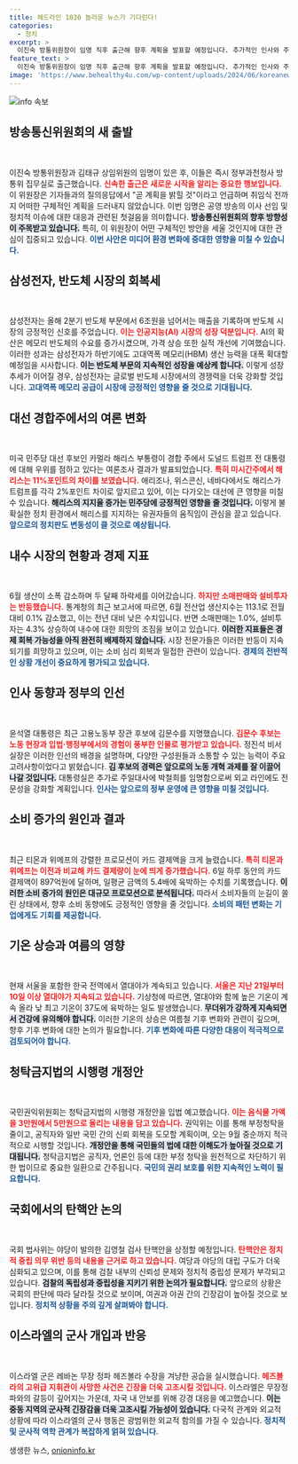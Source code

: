 ```yaml
---
title: 헤드라인 1030 놀라운 뉴스가 기다린다!
categories:
  - 정치
excerpt: >
  이진숙 방통위원장이 임명 직후 출근해 향후 계획을 발표할 예정입니다. 추가적인 인사와 주요 정책도 기대되는 상황에서, 방통위의 향후 방향이 주목받고 있습니다.
feature_text: >
  이진숙 방통위원장이 임명 직후 출근해 향후 계획을 발표할 예정입니다. 추가적인 인사와 주요 정책도 기대되는 상황에서, 방통위의 향후 방향이 주목받고 있습니다.
image: 'https://www.behealthy4u.com/wp-content/uploads/2024/06/koreanews.jpg'
---
```


<p><img src="https://www.behealthy4u.com/wp-content/uploads/2024/06/koreanews.jpg" alt="info 속보" /></p>

<h2 data-ke-size="size26">방송통신위원회의 새 출발</h2>

<p data-ke-size="size16">&nbsp;</p>

<p>이진숙 방통위원장과 김태규 상임위원의 임명이 있은 후, 이들은 즉시 정부과천청사 방통위 집무실로 출근했습니다. <b><span style="color: #ee2323;">신속한 출근은 새로운 시작을 알리는 중요한 행보입니다.</span></b> 이 위원장은 기자들과의 질의응답에서 "곧 계획을 밝힐 것"이라고 언급하며 취임식 전까지 어떠한 구체적인 계획을 드러내지 않았습니다. 이번 임명은 공영 방송의 이사 선임 및 정치적 이슈에 대한 대응과 관련된 첫걸음을 의미합니다. <b><span style="background-color: #21538527;">방송통신위원회의 향후 방향성이 주목받고 있습니다.</span></b> 특히, 이 위원장이 어떤 구체적인 방안을 세울 것인지에 대한 관심이 집중되고 있습니다. <b><span style="color: #1a5490;">이번 사안은 미디어 환경 변화에 중대한 영향을 미칠 수 있습니다.</span></b></p>

<h2 data-ke-size="size26">삼성전자, 반도체 시장의 회복세</h2>

<p data-ke-size="size16">&nbsp;</p>

<p>삼성전자는 올해 2분기 반도체 부문에서 6조원을 넘어서는 매출을 기록하며 반도체 시장의 긍정적인 신호를 주었습니다. <b><span style="color: #ee2323;">이는 인공지능(AI) 시장의 성장 덕분입니다.</span></b> AI의 확산은 메모리 반도체의 수요를 증가시켰으며, 가격 상승 또한 실적 개선에 기여했습니다. 이러한 성과는 삼성전자가 하반기에도 고대역폭 메모리(HBM) 생산 능력을 대폭 확대할 예정임을 시사합니다. <b><span style="background-color: #21538527;">이는 반도체 부문의 지속적인 성장을 예상케 합니다.</span></b> 이렇게 성장 추세가 이어질 경우, 삼성전자는 글로벌 반도체 시장에서의 경쟁력을 더욱 강화할 것입니다. <b><span style="color: #1a5490;">고대역폭 메모리 공급이 시장에 긍정적인 영향을 줄 것으로 기대됩니다.</span></b></p>

<h2 data-ke-size="size26">대선 경합주에서의 여론 변화</h2>

<p data-ke-size="size16">&nbsp;</p>

<p>미국 민주당 대선 후보인 카멀라 해리스 부통령이 경합 주에서 도널드 트럼프 전 대통령에 대해 우위를 점하고 있다는 여론조사 결과가 발표되었습니다. <b><span style="color: #ee2323;">특히 미시간주에서 해리스는 11%포인트의 차이를 보였습니다.</span></b> 애리조나, 위스콘신, 네바다에서도 해리스가 트럼프를 각각 2%포인트 차이로 앞지르고 있어, 이는 다가오는 대선에 큰 영향을 미칠 수 있습니다. <b><span style="background-color: #21538527;">해리스의 지지율 증가는 민주당에 긍정적인 영향을 줄 것입니다.</span></b> 이렇게 불확실한 정치 환경에서 해리스를 지지하는 유권자들의 움직임이 관심을 끌고 있습니다. <b><span style="color: #1a5490;">앞으로의 정치판도 변동성이 클 것으로 예상됩니다.</span></b></p>

<h2 data-ke-size="size26">내수 시장의 현황과 경제 지표</h2>

<p data-ke-size="size16">&nbsp;</p>

<p>6월 생산이 소폭 감소하며 두 달째 하락세를 이어갔습니다. <b><span style="color: #ee2323;">하지만 소매판매와 설비투자는 반등했습니다.</span></b> 통계청의 최근 보고서에 따르면, 6월 전산업 생산지수는 113.1로 전월 대비 0.1% 감소했고, 이는 전년 대비 낮은 수치입니다. 반면 소매판매는 1.0%, 설비투자는 4.3% 상승하여 내수에 대한 희망의 조짐을 보이고 있습니다. <b><span style="background-color: #21538527;">이러한 지표들은 경제 회복 가능성을 아직 완전히 배제하지 않습니다.</span></b> 시장 전문가들은 이러한 반등이 지속되기를 희망하고 있으며, 이는 소비 심리 회복과 밀접한 관련이 있습니다. <b><span style="color: #1a5490;">경제의 전반적인 상황 개선이 중요하게 평가되고 있습니다.</span></b></p>

<h2 data-ke-size="size26">인사 동향과 정부의 인선</h2>

<p data-ke-size="size16">&nbsp;</p>

<p>윤석열 대통령은 최근 고용노동부 장관 후보에 김문수를 지명했습니다. <b><span style="color: #ee2323;">김문수 후보는 노동 현장과 입법·행정부에서의 경험이 풍부한 인물로 평가받고 있습니다.</span></b> 정진석 비서실장은 이러한 인선의 배경을 설명하며, 다양한 구성원들과 소통할 수 있는 능력이 주요 고려사항이었다고 밝혔습니다. <b><span style="background-color: #21538527;">김 후보의 경력은 앞으로의 노동 개혁 과제를 잘 이끌어 나갈 것입니다.</span></b> 대통령실은 추가로 주일대사에 박철희를 임명함으로써 외교 라인에도 전문성을 강화할 계획입니다. <b><span style="color: #1a5490;">인사는 앞으로의 정부 운영에 큰 영향을 미칠 것입니다.</span></b></p>

<h2 data-ke-size="size26">소비 증가의 원인과 결과</h2>

<p data-ke-size="size16">&nbsp;</p>

<p>최근 티몬과 위메프의 강렬한 프로모션이 카드 결제액을 크게 늘렸습니다. <b><span style="color: #ee2323;">특히 티몬과 위메프는 이전과 비교해 카드 결제량이 눈에 띄게 증가했습니다.</span></b> 6일 하루 동안의 카드 결제액이 897억원에 달하며, 일평균 금액의 5.4배에 육박하는 수치를 기록했습니다. <b><span style="background-color: #21538527;">이러한 소비 증가의 원인은 대규모 프로모션으로 분석됩니다.</span></b> 따라서 소비자들의 눈길이 쏠린 상태에서, 향후 소비 동향에도 긍정적인 영향을 줄 것입니다. <b><span style="color: #1a5490;">소비의 패턴 변화는 기업에게도 기회를 제공합니다.</span></b></p>

<h2 data-ke-size="size26">기온 상승과 여름의 영향</h2>

<p data-ke-size="size16">&nbsp;</p>

<p>현재 서울을 포함한 한국 전역에서 열대야가 계속되고 있습니다. <b><span style="color: #ee2323;">서울은 지난 21일부터 10일 이상 열대야가 지속되고 있습니다.</span></b> 기상청에 따르면, 열대야와 함께 높은 기온이 계속 올라 낮 최고 기온이 37도에 육박하는 일도 발생했습니다. <b><span style="background-color: #21538527;">무더위가 강하게 지속되면서 건강에 유의해야 합니다.</span></b> 이러한 기온의 상승은 여름철 기후 변화와 관련이 깊으며, 향후 기후 변화에 대한 논의가 필요합니다. <b><span style="color: #1a5490;">기후 변화에 따른 다양한 대응이 적극적으로 검토되어야 합니다.</span></b></p>

<h2 data-ke-size="size26">청탁금지법의 시행령 개정안</h2>

<p data-ke-size="size16">&nbsp;</p>

<p>국민권익위원회는 청탁금지법의 시행령 개정안을 입법 예고했습니다. <b><span style="color: #ee2323;">이는 음식물 가액을 3만원에서 5만원으로 올리는 내용을 담고 있습니다.</span></b> 권익위는 이를 통해 부정청탁을 줄이고, 공직자와 일반 국민 간의 신뢰 회복을 도모할 계획이며, 오는 9월 중순까지 적극적으로 시행할 것입니다. <b><span style="background-color: #21538527;">개정안을 통해 국민들의 법에 대한 이해도가 높아질 것으로 기대됩니다.</span></b> 청탁금지법은 공직자, 언론인 등에 대한 부정 청탁을 원천적으로 차단하기 위한 법이므로 중요한 일환으로 간주됩니다. <b><span style="color: #1a5490;">국민의 권리 보호를 위한 지속적인 노력이 필요합니다.</span></b></p>

<h2 data-ke-size="size26">국회에서의 탄핵안 논의</h2>

<p data-ke-size="size16">&nbsp;</p>

<p>국회 법사위는 야당이 발의한 김영철 검사 탄핵안을 상정할 예정입니다. <b><span style="color: #ee2323;">탄핵안은 정치적 중립 의무 위반 등의 내용을 근거로 하고 있습니다.</span></b> 여당과 야당의 대립 구도가 더욱 심화되고 있으며, 이를 통해 검찰 내부의 신뢰성 문제와 정치적 중립성 문제가 부각되고 있습니다. <b><span style="background-color: #21538527;">검찰의 독립성과 중립성을 지키기 위한 논의가 필요합니다.</span></b> 앞으로의 상황은 국회의 판단에 따라 달라질 것으로 보이며, 여권과 야권 간의 긴장감이 높아질 것으로 보입니다. <b><span style="color: #1a5490;">정치적 상황을 주의 깊게 살펴봐야 합니다.</span></b></p>

<h2 data-ke-size="size26">이스라엘의 군사 개입과 반응</h2>

<p data-ke-size="size16">&nbsp;</p>

<p>이스라엘 군은 레바논 무장 정파 헤즈볼라 수장을 겨냥한 공습을 실시했습니다. <b><span style="color: #ee2323;">헤즈볼라의 고위급 지휘관이 사망한 사건은 긴장을 더욱 고조시킬 것입니다.</span></b> 이스라엘은 무장정파와의 갈등이 깊어지는 가운데, 자국 내 안보를 위해 강경 대응을 예고했습니다. <b><span style="background-color: #21538527;">이는 중동 지역의 군사적 긴장감을 더욱 고조시킬 가능성이 있습니다.</span></b> 다국적 관계와 외교적 상황에 따라 이스라엘의 군사 행동은 광범위한 외교적 함의를 가질 수 있습니다. <b><span style="color: #1a5490;">정치적 및 군사적 역학 관계가 복잡하게 얽혀 있습니다.</span></b></p>
생생한 뉴스, <a href="https://onioninfo.kr" rel="dofollow">onioninfo.kr</a>


